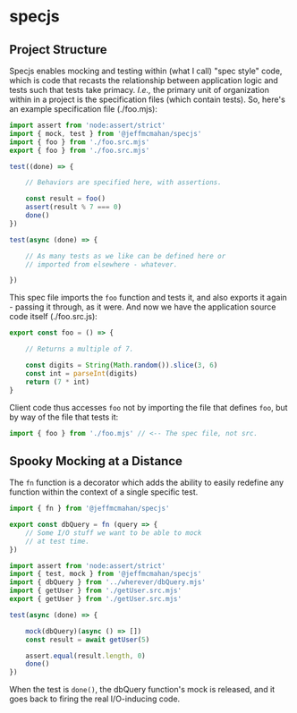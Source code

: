 # specjs

## Project Structure

Specjs enables mocking and testing within (what I call) "spec style" code, which is code that recasts the relationship between application logic and tests such that tests take primacy. *I.e.,* the primary unit of organization within in a project is the specification files (which contain tests). So, here's an example specification file (./foo.mjs):

```js
import assert from 'node:assert/strict'
import { mock, test } from '@jeffmcmahan/specjs'
import { foo } from './foo.src.mjs'
export { foo } from './foo.src.mjs'

test((done) => {

    // Behaviors are specified here, with assertions.

    const result = foo()
    assert(result % 7 === 0)
    done()
})

test(async (done) => {

    // As many tests as we like can be defined here or 
    // imported from elsewhere - whatever.

})
```

This spec file imports the `foo` function and tests it, and also exports it again - passing it through, as it were. And now we have the application source code itself (./foo.src.js):

```js
export const foo = () => {

    // Returns a multiple of 7.

    const digits = String(Math.random()).slice(3, 6)
    const int = parseInt(digits)
    return (7 * int)
}
```

Client code thus accesses `foo` not by importing the file that defines `foo`, but by way of the file that tests it:

```js
import { foo } from './foo.mjs' // <-- The spec file, not src.
```

## Spooky Mocking at a Distance

The `fn` function is a decorator which adds the ability to easily redefine any function within the context of a single specific test.

```js
import { fn } from '@jeffmcmahan/specjs'

export const dbQuery = fn (query => {
    // Some I/O stuff we want to be able to mock 
    // at test time.
})
```

```js
import assert from 'node:assert/strict'
import { test, mock } from '@jeffmcmahan/specjs'
import { dbQuery } from '../wherever/dbQuery.mjs'
import { getUser } from './getUser.src.mjs'
export { getUser } from './getUser.src.mjs'

test(async (done) => {

    mock(dbQuery)(async () => []) 
    const result = await getUser(5)

    assert.equal(result.length, 0)
    done()
})
```

When the test is `done()`, the dbQuery function's mock is released, and it goes back to firing the real I/O-inducing code.
